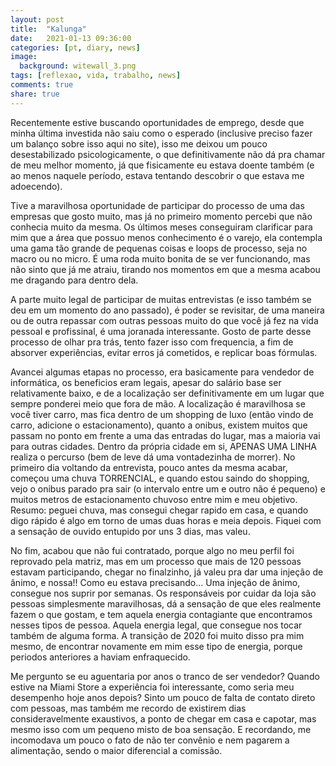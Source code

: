 ```yaml
---
layout: post
title:  "Kalunga"
date:   2021-01-13 09:36:00
categories: [pt, diary, news]
image:
  background: witewall_3.png
tags: [reflexao, vida, trabalho, news]
comments: true
share: true
---
```

Recentemente estive buscando oportunidades de emprego, desde que minha última investida não saiu como o esperado (inclusive preciso fazer um balanço sobre isso aqui no site), isso me deixou um pouco desestabilizado psicologicamente, o que definitivamente não dá pra chamar de meu melhor momento, já que fisicamente eu estava doente também (e ao menos naquele período, estava tentando descobrir o que estava me adoecendo).


Tive a maravilhosa oportunidade de participar do processo de uma das empresas que gosto muito, mas já no primeiro momento percebi que não conhecia muito da mesma. Os últimos meses conseguiram clarificar para mim que a área que possuo menos conhecimento é o varejo, ela contempla uma gama tão grande de pequenas coisas e loops de processo, seja no macro ou no micro. É uma roda muito bonita de se ver funcionando, mas não sinto que já me atraiu, tirando nos momentos em que a mesma acabou me dragando para dentro dela.

A parte muito legal de participar de muitas entrevistas (e isso também se deu em um momento do ano passado), é poder se revisitar, de uma maneira ou de outra repassar com outras pessoas muito do que você já fez na vida pessoal e profissinal, é uma joranada interessante. Gosto de parte desse processo de olhar pra trás, tento fazer isso com frequencia, a fim de absorver experiências, evitar erros já cometidos, e replicar boas fórmulas.

Avancei algumas etapas no processo, era basicamente para vendedor de informática, os beneficios eram legais, apesar do salário base ser relativamente baixo, e de a localização ser definitivamente em um lugar que sempre ponderei meio que fora de mão. A localização é maravilhosa se você tiver carro, mas fica dentro de um shopping de luxo (então vindo de carro, adicione o estacionamento), quanto a onibus, existem muitos que passam no ponto em frente a uma das entradas do lugar, mas a maioria vai para outras cidades. Dentro da própria cidade em si, APENAS UMA LINHA realiza o percurso (bem de leve dá uma vontadezinha de morrer). No primeiro dia voltando da entrevista, pouco antes da mesma acabar, começou uma chuva TORRENCIAL, e quando estou saindo do shopping, vejo o onibus parado pra sair (o intervalo entre um e outro não é pequeno) e muitos metros de estacionamento chuvoso entre mim e meu objetivo. Resumo: peguei chuva, mas consegui chegar rapido em casa, e quando digo rápido é algo em torno de umas duas horas e meia depois. Fiquei com a sensação de ouvido entupido por uns 3 dias, mas valeu.

No fim, acabou que não fui contratado, porque algo no meu perfil foi reprovado pela matriz, mas em um processo que mais de 120 pessoas estavam participando, chegar no finalzinho, já valeu pra dar uma injeção de ânimo, e nossa!! Como eu estava precisando... Uma injeção de ânimo, consegue nos suprir por semanas. Os responsáveis por cuidar da loja são pessoas simplesmente maravilhosas, dá a sensação de que eles realmente fazem o que gostam, e tem aquela energia contagiante que encontramos nesses tipos de pessoa. Aquela energia legal, que consegue nos tocar também de alguma forma. A transição de 2020 foi muito disso pra mim mesmo, de encontrar novamente em mim esse tipo de energia, porque periodos anteriores a haviam enfraquecido.

Me pergunto se eu aguentaria por anos o tranco de ser vendedor? Quando estive na Miami Store a experiência foi interessante, como seria meu desempenho hoje anos depois? Sinto um pouco de falta de contato direto com pessoas, mas também me recordo de existirem dias consideravelmente exaustivos, a ponto de chegar em casa e capotar, mas mesmo isso com um pequeno misto de boa sensação. E recordando, me incomodava um pouco o fato de não ter convênio e nem pagarem a alimentação, sendo o maior diferencial a comissão. 